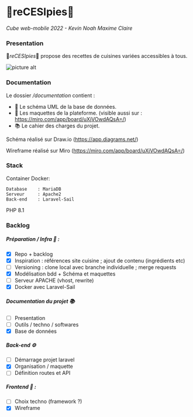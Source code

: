 # 🧁reCESIpies🧁

_Cube web-mobile 2022 - Kevin Noah Maxime Claire_

### Presentation

🧁*reCESIpies*🧁 propose des recettes de cuisines variées accessibles à tous.

![picture alt](https://gitlab.com/cubes-web-mobile-cknm/recesipes/-/raw/main/logo_cube_web_mobile.png "Logo reCESIpies")

### Documentation

Le dossier */documentation* contient :

 - 📐 Le schéma UML de la base de données.
 - 💄 Les maquettes de la plateforme. (visible  aussi sur : https://miro.com/app/board/uXjVOwdAQsA=/)
 - 📚 Le cahier des charges du projet.

Schéma réalisé sur Draw.io (https://app.diagrams.net/)

Wireframe réalisé sur Miro (https://miro.com/app/board/uXjVOwdAQsA=/)

### Stack

Container Docker:

    Database    : MariaDB
    Serveur     : Apache2
    Back-end    : Laravel-Sail

PHP 8.1

### Backlog


##### Préparation / Infra 🔧 :

* [x] Repo + backlog
* [x] Inspiration : références site cuisine ; ajout de contenu (ingrédients etc)
* [ ] Versioning : clone local avec branche individuelle ; merge requests 
* [x] Modélisation bdd + Schéma et maquettes
* [ ] Serveur APACHE (vhost, rewrite)
* [x] Docker avec Laravel-Sail 

##### Documentation du projet 📚

 * [ ] Presentation
 * [ ] Outils / techno / softwares
 * [x] Base de données

##### Back-end ⚙️

* [ ] Démarrage projet laravel
* [x] Organisation / maquette
* [ ] Définition routes et API

##### Frontend :nail_care: :

* [ ] Choix techno (framework ?)
* [x] Wireframe
